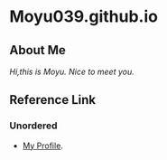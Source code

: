# Moyu039.github.io


## About Me
_Hi,this is Moyu. Nice to meet you._

## Reference Link
### Unordered
* [My Profile](https://Moyu039.github.io/test108.html/).
